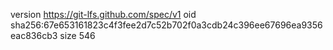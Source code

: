 version https://git-lfs.github.com/spec/v1
oid sha256:67e653161823c4f3fee2d7c52b702f0a3cdb24c396ee67696ea9356eac836cb3
size 546
